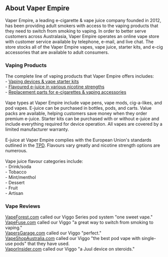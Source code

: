 <h2>About Vaper Empire</h2>
Vaper Empire, a leading e-cigarette & vape juice company founded in 2012, has been providing adult smokers with access to the vaping products that they need to switch from smoking to vaping. In order to better serve customers across Australasia, Vaper Empire operates an online vape store with customer service available by telephone, e-mail, and live chat. The store stocks all of the Vaper Empire vapes, vape juice, starter kits, and e-cig accessories that are available to adult consumers.

<h3>Vaping Products</h3>
The complete line of vaping products that Vaper Empire offers includes:
<br>- <a href="https://www.vaperempire.com.au/product-store.html">Vaping devices & vape starter kits</a>
<br>- <a href="https://www.vaperempire.com.au/e-liquid-store.html">Flavoured e-juice in various nicotine strengths</a>
<br>- <a href="https://www.vaperempire.com.au/product-store/accessories-range.html">Replacement parts for e-cigarettes & vaping accessories</a>
<br>
<br>
Vape types at Vaper Empire include vape pens, vape mods, cig-a-likes, and pod vapes. E-juice can be purchased in bottles, pods, and carts. Value packs are available, helping customers save money when they order premium e-juice. Starter kits can be purchased with or without e-juice and include everything required for device operation. All vapes are covered by a limited manufacturer warranty.
<br>
<br>
E-juice at Vaper Empire complies with the European Union's standards outlined in the <a href="https://health.ec.europa.eu/system/files/2016-11/dir_201440_en_0.pdf">TPD</a>. Flavours vary greatly and nicotine strength options are numerous.
<br>
<br>
Vape juice flavour categories include:
<br>- Drink/soda
<br>- Tobacco
<br>- Mint/menthol
<br>- Dessert
<br>- Fruit
<br>- Artisan

<h3>Vape Reviews</h3>
<a href="https://vapeforest.com/viggo-pod-vape-review/">VapeForest.com</a> called our Viggo Series pod system "one sweet vape."
<br><a href="https://blog.vapefuse.com/vaper-empire-viggo-review/">VapeFuse.com</a> called our Viggo "a great way to switch from smoking to vaping."
<br><a href="https://www.vapersgarage.com/hardware-review-viggo-pod-kit-vaper-empire/">VapersGarage.com</a> called our Viggo "perfect."
<br><a href="https://vapeshopaustralia.com/vaper-empire-viggo-series-review/">VapeShopAustralia.com</a> called our Viggo "the best pod vape with single-use pods" that they have used.
<br><a href="https://vaporinsider.com/viggo-pod-vape-review-the-perfect-e-cig/">VaporInsider.com</a> called our Viggo "a Juul device on steroids."
